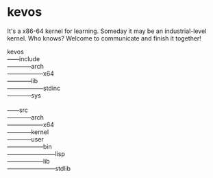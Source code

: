 # kevos

It's a x86-64 kernel for learning. Someday it may be an industrial-level kernel. Who knows? Welcome to communicate and finish it together!


kevos
<br>
——include<br>
————arch<br>
——————x64<br>
————lib<br>
——————stdinc<br>
————sys<br>
<br>
——src<br>
————arch<br>
——————x64<br>
————kernel<br>
————user<br>
——————bin<br>
————————lisp<br>
——————lib<br>
————————stdlib<br>